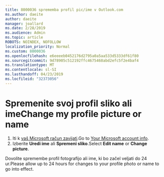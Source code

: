```yaml
---
title: 8000036 sprememba profil pic/ime v Outlook.com
ms.author: daeite
author: daeite
manager: joallard
ms.date: 2/28/2019
ms.audience: Admin
ms.topic: article
ROBOTS: NOINDEX, NOFOLLOW
localization_priority: Normal
ms.custom: 8000036
ms.openlocfilehash: e6eeeeb0452176d2795a0a5aa533d5333df61f80
ms.sourcegitcommit: 9d78905c512192ffc4675468abd2efc5f2e4baf4
ms.translationtype: MT
ms.contentlocale: sl-SI
ms.lasthandoff: 04/23/2019
ms.locfileid: "32373056"
---
```

# <a name="change-my-profile-picture-or-name"></a><span data-ttu-id="9b99e-102">Spremenite svoj profil sliko ali ime</span><span class="sxs-lookup"><span data-stu-id="9b99e-102">Change my profile picture or name</span></span>

1. <span data-ttu-id="9b99e-103">Iti k [vaš Microsoft račun zavijati](https://go.microsoft.com/fwlink/p/?linkid=860841).</span><span class="sxs-lookup"><span data-stu-id="9b99e-103">Go to [Your Microsoft account info](https://go.microsoft.com/fwlink/p/?linkid=860841).</span></span>
1. <span data-ttu-id="9b99e-104">Izberite **Uredi ime** ali **Spremeni sliko**.</span><span class="sxs-lookup"><span data-stu-id="9b99e-104">Select **Edit name** or **Change picture**.</span></span>

<span data-ttu-id="9b99e-105">Dovolite spremembe profil fotografijo ali ime, ki bo začel veljati do 24 ur.</span><span class="sxs-lookup"><span data-stu-id="9b99e-105">Please allow up to 24 hours for changes to your profile photo or name to go into effect.</span></span>